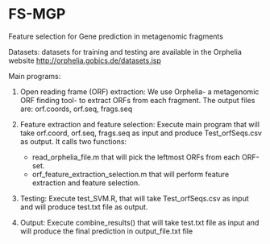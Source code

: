 # FS-MGP
Feature selection for Gene prediction in metagenomic fragments

Datasets: 
datasets for training and testing are available in the Orphelia website http://orphelia.gobics.de/datasets.jsp

Main programs:

1. Open reading frame (ORF) extraction: We use Orphelia- a metagenomic ORF finding tool- to extract ORFs from each fragment. The output files are: orf.coords, orf.seq, frags.seq

2. Feature extraction and feature selection: 
Execute  main program that will take orf.coord, orf.seq, frags.seq as input and produce   Test_orfSeqs.csv as output.  It calls two functions:
    - read_orphelia_file.m that will pick the leftmost ORFs from each ORF-set.
    - orf_feature_extraction_selection.m that will perform feature extraction and feature selection.

3. Testing:
Execute test_SVM.R, that will take Test_orfSeqs.csv as input and will produce test.txt file as output.

4. Output:
Execute combine_results() that will take  test.txt file as input and will produce the final prediction in
output_file.txt file





